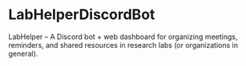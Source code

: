 # LabHelperDiscordBot
LabHelper – A Discord bot + web dashboard for organizing meetings, reminders, and shared resources in research labs (or organizations in general).
